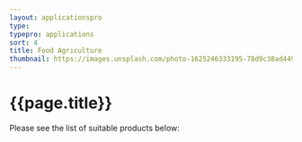 ```yaml
---
layout: applicationspro
type: 
typepro: applications
sort: 4
title: Food Agriculture
thumbnail: https://images.unsplash.com/photo-1625246333195-78d9c38ad449?ixlib=rb-4.0.3&ixid=MnwxMjA3fDB8MHxwaG90by1wYWdlfHx8fGVufDB8fHx8&auto=format&fit=crop&w=2070&q=80
---
```

# {{page.title}}

Please see the list of suitable products below: